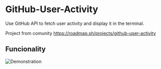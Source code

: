 # GitHub-User-Activity
Use GitHub API to fetch user activity and display it in the terminal.

Project from comunity https://roadmap.sh/projects/github-user-activity

## Funcionality
![Demonstration](https://github.com/user-attachments/assets/d507ea94-e17c-4750-a6d9-2f9ac0b4ced0)

